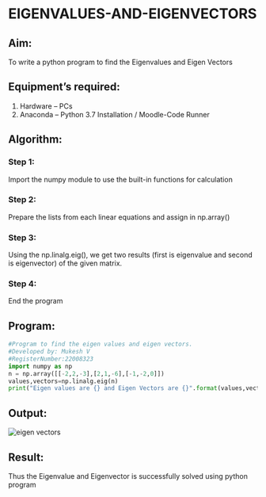 # EIGENVALUES-AND-EIGENVECTORS
## Aim:
To write a python program to find the Eigenvalues and Eigen Vectors
## Equipment’s required:
1. 	Hardware – PCs
2. 	Anaconda – Python 3.7 Installation / Moodle-Code Runner
## Algorithm:
### Step 1: 
Import the numpy module to use the built-in functions for calculation
### Step 2: 
Prepare the lists from each linear equations and assign in np.array()
### Step 3: 
Using the np.linalg.eig(),  we get two results (first is eigenvalue and second is eigenvector) of the given matrix.
### Step 4: 
End the program 

## Program:
``` python 
#Program to find the eigen values and eigen vectors.
#Developed by: Mukesh V
#RegisterNumber:22008323
import numpy as np 
n = np.array([[-2,2,-3],[2,1,-6],[-1,-2,0]])
values,vectors=np.linalg.eig(n)
print("Eigen values are {} and Eigen Vectors are {}".format(values,vectors))
```

## Output:
![eigen vectors](https://user-images.githubusercontent.com/118707363/211730972-76c33ca0-6c33-4a39-b0d2-224e17d0888d.png)
## Result:
Thus the Eigenvalue and Eigenvector is successfully solved using python program
